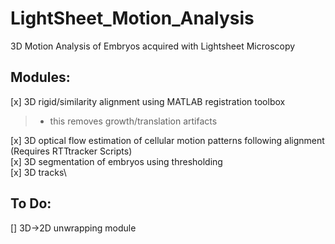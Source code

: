 # LightSheet_Motion_Analysis
3D Motion Analysis of Embryos acquired with Lightsheet Microscopy 

Modules:
--------

[x] 3D rigid/similarity alignment using MATLAB registration toolbox

>	- this removes growth/translation artifacts

[x] 3D optical flow estimation of cellular motion patterns following alignment (Requires RTTtracker Scripts)\
[x] 3D segmentation of embryos using thresholding \
[x] 3D tracks\


To Do:
-------
[] 3D->2D unwrapping module 
